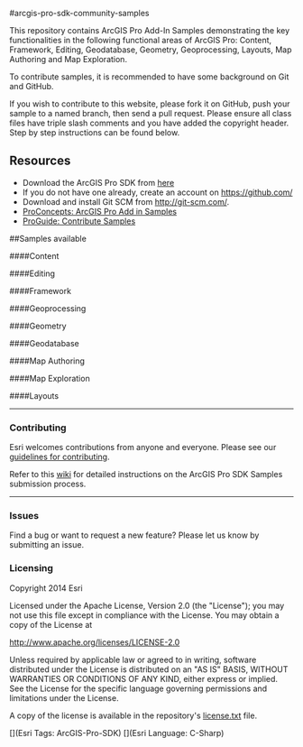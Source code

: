 #arcgis-pro-sdk-community-samples

This repository contains ArcGIS Pro Add-In Samples demonstrating the key functionalities in the following functional areas of ArcGIS Pro: Content, Framework, Editing, Geodatabase, Geometry, Geoprocessing, Layouts, Map Authoring and Map Exploration.

To contribute samples, it is recommended to have some background on Git and GitHub. 

If you wish to contribute to this website, please fork it on GitHub, push your sample to a named branch, then send a pull request. Please ensure all class files have triple slash comments and you have added the copyright header. Step by step instructions can be found below.

## Resources
* Download the ArcGIS Pro SDK from [here](../../arcgis-pro-sdk/wiki/Download-ArcGIS-Pro-SDK)
* If you do not have one already, create an account on https://github.com/
* Download and install Git SCM from http://git-scm.com/.
* [ProConcepts: ArcGIS Pro Add in Samples](../../wiki/ProConcepts-ArcGIS-Pro-Add-in-Samples)
* [ProGuide: Contribute Samples](../../wiki/ProGuide-Contribute-Samples)

##Samples available

####Content

####Editing

####Framework

####Geoprocessing

####Geometry

####Geodatabase

####Map Authoring

####Map Exploration

####Layouts

--------------------------

### Contributing

Esri welcomes contributions from anyone and everyone. Please see our [guidelines for contributing](https://github.com/esri/contributing).

Refer to this [wiki](../../wiki/ProGuide-Contribute-Samples) for detailed instructions on the ArcGIS Pro SDK Samples submission process.

--------------------------

### Issues

Find a bug or want to request a new feature?  Please let us know by submitting an issue.

### Licensing
Copyright 2014 Esri

Licensed under the Apache License, Version 2.0 (the "License");
you may not use this file except in compliance with the License.
You may obtain a copy of the License at

   http://www.apache.org/licenses/LICENSE-2.0

Unless required by applicable law or agreed to in writing, software
distributed under the License is distributed on an "AS IS" BASIS,
WITHOUT WARRANTIES OR CONDITIONS OF ANY KIND, either express or implied.
See the License for the specific language governing permissions and
limitations under the License.

A copy of the license is available in the repository's [license.txt](./License.txt) file.

[](Esri Tags: ArcGIS-Pro-SDK)
[](Esri Language: C-Sharp)​
